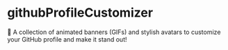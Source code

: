 # githubProfileCustomizer
🚀 A collection of animated banners (GIFs) and stylish avatars to customize your GitHub profile and make it stand out!
